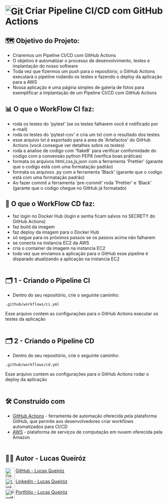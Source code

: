 # <img align="left" alt="GitHub Actions" height="30" width="60" src="https://www.mabl.com/hs-fs/hubfs/CICDBlog.png?width=536&name=CICDBlog.png"> Criar Pipeline CI/CD com GitHub Actions



## 🗺️ Objetivo do Projeto:
- Criaremos um Pipeline CI/CD com GitHub Actions
- O objetivo é automatizar o processo de desenvolvimento, testes e implantação do nosso software
- Toda vez que fizermos um push para o repositório, o GitHub Actions executará o pipeline rodando os testes e fazendo o deploy da aplicação para a AWS
- Nossa aplicação é uma página simples de galeria de fotos para exemplificar a implantação de um Pipeline CI/CD com GitHub Actions

## 📊 O que o WorkFlow CI faz:
  - roda os testes do 'pytest' (se os testes falharem você é notificado por e-mail)
  - roda os testes do 'pytest-cov' e cria um txt com o resultado dos testes
  - esse arquivo txt é exportado para a area de 'Artefactos' do GitHub Actions (você consegue ver detalhes sobre os testes)
  - roda a analise de codigo com 'flake8' para verificar conformidade do codigo com a convensão python PEP8 (verifica boas práticas)
  - formata os arquivos html,css,js,json com a ferramenta 'Prettier' (garante que o codigo está com uma formatação padrão)
  - formata os arquivos .py com a ferramenta 'Black' (garante que o codigo está com uma formatação padrão)
  - Ao fazer commit a ferramenta 'pre-commit' roda 'Prettier' e 'Black' (garante que o codigo chegue no GitHub já formatado)

## 📐 O que o WorkFlow CD faz:
  - faz login no Docker Hub (login e senha ficam salvos no SECRETY do GitHub Actions)
  - faz build da imagem
  - faz deploy da imagem para o Docker Hub
  - só segue para os próximos passos se os passos acima não falharem
  - se conecta na instancia EC2 da AWS
  - cria o container da imagem na instancia EC2
  - toda vez que enviamos a aplicação para o GitHub esse pipeline é disparado atualizando a aplicação na instancia EC2
<br><br>

## 🗂️ 1 - Criando o Pipeline CI
- Dentro do seu repositório, crie o seguinte caminho:
```ShellSession
.github/workflows/ci.yml
```
Esse arquivo contem as configurações para o GitHub Actions executar os testes da aplicação
<br><br>

## 🗂️ 2 - Criando o Pipeline CD
- Dentro do seu repositório, crie o seguinte caminho:
```ShellSession
.github/workflows/cd.yml
```
Esse arquivo contem as configurações para o GitHub Actions rodar o deploy da aplicação
<br><br>

## 🛠️ Construído com
* [GitHub Actions]() - ferramenta de automação oferecida pela plataforma GitHub, que permite aos desenvolvedores criar workflows automatizados para CI/CD
* [AWS]() - plataforma de serviços de computação em nuvem oferecida pela Amazon
<br><br>

## 👨🏼 Autor - Lucas Queiróz
<div align="left"> 
<a  href="https://github.com/lucas-qz" target="_blank"><img align="left" alt="GitHub" height="30" width="30" src="https://cdn.worldvectorlogo.com/logos/github-icon-2.svg"> GitHub - Lucas Queiróz </a><br/><br/>
<a  href="https://www.linkedin.com/in/lucas-qz/" target="_blank"><img align="left" alt="Linkedin" height="30" width="30" src="https://upload.wikimedia.org/wikipedia/commons/c/ca/LinkedIn_logo_initials.png"> Linkedin - Lucas Queiróz </a><br/><br/>
<a  href="http://lucasqz.com.br" target="_blank"><img align="left" alt="Portfólio" height="30" width="30" src="https://cdn-icons-png.flaticon.com/512/5602/5602732.png"> Portfólio - Lucas Queiróz </a><br/><br/>
</div>
<br/><br/>



